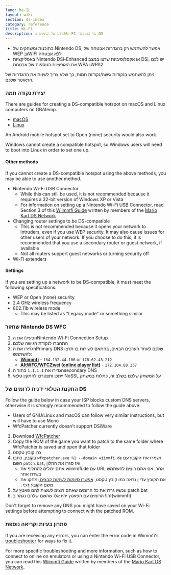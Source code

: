 ```yaml
---
lang: he-IL
layout: wiki
section: ds-index
category: reference
title: Wi-Fi
description: מידע על שימוש בWi-FI על הנינטנדו DS
---
```


- בתוכנות ומשחקים של Nintendo DS, אפשר להשתמש רק בהגדרות אבטחה של WEP ובWIFI ללא אבטחה
- באפליקציות Nintendo DSi-Enhanced או אקסלוסיביות שרצו במצב DSi, יש לכם את האופציות הנוספות של אבטחת WPA וWPA2

ניתן להשתמש בנקודות גישה/נקודות חמות, כך שלא צריך לשנות את ההגדרות של הראוטר שלכם.

### יצירת נקודה חמה
There are guides for creating a DS-compatible hotspot on macOS and Linux computers on GBAtemp.
- [macOS](https://gbatemp.net/threads/571658)
- [Linux](https://gbatemp.net/threads/543283)

An Android mobile hotspot set to Open (none) security would also work.

Windows cannot create a compatible hotspot, so Windows users will need to boot into Linux in order to set one up.
#### Other methods
If you cannot create a DS-compatible hotspot using the above methods, you may be able to use another method.
- Nintendo Wi-Fi USB Connector
  - While this can still be used, it is not recommended because it requires a 32-bit version of Windows XP or Vista
  - For information on setting up a Nintendo Wi-Fi USB Connector, read Section 3 of this [Wiimmfi Guide](https://docs.google.com/document/d/1f3PChwQig40UaiPXlh-Gi5CggGiBPzyrpiecLZlT8ZE/edit?usp=sharing) written by members of the [Mario Kart DS Network](https://discord.gg/pa9bea6)
- Changing router settings to be DS-compatible
  - This is not recommended because it opens your network to intruders, even if you use WEP security. It may also cause issues for other users of your network. If you choose to do this, it is recommended that you use a secondary router or guest network, if available
  - Not all routers support guest networks or turning security off
- Wi-Fi extenders

#### Settings
If you are setting up a network to be DS-compatible, it must meet the following specifications:
- WEP or Open (none) security
- 2.4 GHz wireless frequency
- 802.11b wireless mode
  - This may be listed as "Legacy mode" or something similar

### שחזור Nintendo DS WFC
1. הפעילו את הNintendo Wi-Fi Connection Setup
1. התחברו לנקודת הגישה שלכם
1. הגדירו את הPrimary DNS שלכם לאחד הערכים הבאים, בהתאם לשירות בו תרצו להשתמש:
   - **[Wiimmfi](https://wiimmfi.de)** - `164.132.44.106` or `178.62.43.212`
   - **[AltWFC/WFCZwei](https://save-nintendo-wifi.com/) ([online player list](http://zwei.moe:9001))** - `172.104.88.237`
1. הגדירו את `1.1.1.1` בתור הsecondary DNS
1. ייתכן ותצטרכו להתקין טלאי NoSSL על המשחק שלכם בשלב זה, כתלות במשחק

### התקנת הטלאי ידנית לרומים של DS
Follow the guide below in case your ISP blocks custom DNS servers, otherwise it is *strongly* recommended to follow the guide above.

- Users of GNU/Linux and macOS can follow very similar instructions, but will have to use Mono
- WfcPatcher currently doesn't support DSiWare

1. Download [WfcPatcher](https://github.com/AdmiralCurtiss/WfcPatcher/releases)
1. Copy the ROM of the game you want to patch to the same folder where WfcPatcher is saved and open that folder
1. צרו קובץ טקסט
1. בקובץ, כתבו `wfcpatcher.exe %1 --domain wiimmfi.de` ושמרו את הקובץ עם השם `patch.bat`, ואז סגרו את החלון
   - אתם יכולים להחליף את wiimmfi.de עם URL אחר, אם אתם רוצים להשתמש בשרת אחר
   - אם הקובץ עדיין נראה כמו קובץ טקסט, [אפשרו סיומות לשמות קבצים ](https://dsi.cfw.guide/file-extensions-%28windows%29) ומחקו את `.txt` משם הקובץ
1. עכשיו גררו את כל הרומים שאתם רוצים לעשות להם פאטץ על patch.bat
1. זהו! הרומים עם הפאטץ יהיו אלו שהשם שלהם נגמר ב(wiimmfi)

Don't forget to remove any DNS you might have saved on your Wi-Fi settings before attempting to connect with the patched ROM.

### פתרון בעיות וקריאה נוספת
If you are receiving any errors, you can enter the error code in Wiimmfi's [troubleshooter](https://wiimmfi.de/error) for ways to fix it.

For more specific troubleshooting and more information, such as how to connect to online on emulators or using a Nintendo Wi-Fi USB Connector, you can read this [Wiimmfi Guide](https://docs.google.com/document/d/1f3PChwQig40UaiPXlh-Gi5CggGiBPzyrpiecLZlT8ZE/edit?usp=sharing) written by members of the [Mario Kart DS Network](https://discord.gg/pa9bea6).
